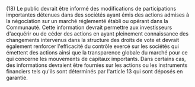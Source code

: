 (18) Le public devrait être informé des modifications de participations importantes détenues dans des sociétés ayant émis des actions admises à la négociation sur un marché réglementé établi ou opérant dans la Communauté. Cette information devrait permettre aux investisseurs d'acquérir ou de céder des actions en ayant pleinement connaissance des changements intervenus dans la structure des droits de vote et devrait également renforcer l'efficacité du contrôle exercé sur les sociétés qui émettent des actions ainsi que la transparence globale du marché pour ce qui concerne les mouvements de capitaux importants. Dans certains cas, des informations devraient être fournies sur les actions ou les instruments financiers tels qu'ils sont déterminés par l'article 13 qui sont déposés en garantie.
